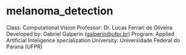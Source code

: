 # melanoma_detection

Class: Computational Vision
Professor: Dr. Lucas Ferrari de Oliveira
Developed by: Gabriel Galperin (galperin@ufpr.br)
Program: Applied Artificial Inteligence specialization
University: Universidade Federal do Paraná (UFPR)

### 
